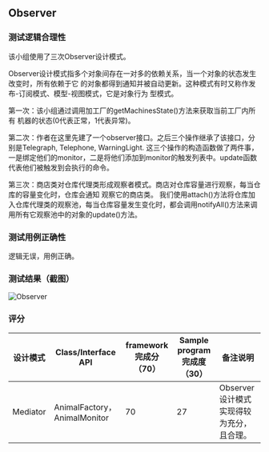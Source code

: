 ## Observer

### 测试逻辑合理性

该小组使用了三次Observer设计模式。

Observer设计模式指多个对象间存在一对多的依赖关系，当一个对象的状态发生改变时，所有依赖于它 的对象都得到通知并被自动更新。这种模式有时又称作发布-订阅模式、模型-视图模式，它是对象行为 型模式。

第一次：该小组通过调用加工厂的getMachinesState()方法来获取当前工厂内所有 机器的状态(0代表正常，1代表异常)。

第二次：作者在这里先建了一个observer接口。之后三个操作继承了该接口，分别是Telegraph, Telephone, WarningLight. 这三个操作的构造函数做了两件事，一是绑定他们的monitor，二是将他们添加到monitor的触发列表中。update函数代表他们被触发到会执行的命令。

第三次：商店类对仓库代理类形成观察者模式。商店对仓库容量进行观察，每当仓库的容量变化时，仓库会通知 观察它的商店类。 我们使用attach()方法将仓库加入仓库代理类的观察池，每当仓库容量发生变化时，都会调用notifyAll()方法来调用所有它观察池中的对象的update()方法。

### 测试用例正确性

逻辑无误，用例正确。

### 测试结果（截图）

![Observer](C:\Users\ahtly\Desktop\测试文档\Observer.JPG)



### 评分

| 设计模式 | Class/Interface API          | framework完成分（70） | Sample program完成度（30） | 备注说明                                 |
| -------- | ---------------------------- | --------------------- | -------------------------- | ---------------------------------------- |
| Mediator | AnimalFactory，AnimalMonitor | 70                    | 27                         | Observer设计模式实现得较为充分，且合理。 |

